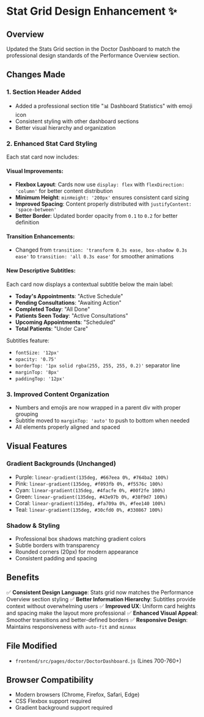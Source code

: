# Stat Grid Design Enhancement ✨

## Overview
Updated the Stats Grid section in the Doctor Dashboard to match the professional design standards of the Performance Overview section.

## Changes Made

### 1. **Section Header Added**
- Added a professional section title "📊 Dashboard Statistics" with emoji icon
- Consistent styling with other dashboard sections
- Better visual hierarchy and organization

### 2. **Enhanced Stat Card Styling**
Each stat card now includes:

#### Visual Improvements:
- **Flexbox Layout**: Cards now use `display: flex` with `flexDirection: 'column'` for better content distribution
- **Minimum Height**: `minHeight: '200px'` ensures consistent card sizing
- **Improved Spacing**: Content properly distributed with `justifyContent: 'space-between'`
- **Better Border**: Updated border opacity from `0.1` to `0.2` for better definition

#### Transition Enhancements:
- Changed from `transition: 'transform 0.3s ease, box-shadow 0.3s ease'` to `transition: 'all 0.3s ease'` for smoother animations

#### New Descriptive Subtitles:
Each card now displays a contextual subtitle below the main label:
- **Today's Appointments**: "Active Schedule"
- **Pending Consultations**: "Awaiting Action"
- **Completed Today**: "All Done"
- **Patients Seen Today**: "Active Consultations"
- **Upcoming Appointments**: "Scheduled"
- **Total Patients**: "Under Care"

Subtitles feature:
- `fontSize: '12px'`
- `opacity: '0.75'`
- `borderTop: '1px solid rgba(255, 255, 255, 0.2)'` separator line
- `marginTop: '8px'`
- `paddingTop: '12px'`

### 3. **Improved Content Organization**
- Numbers and emojis are now wrapped in a parent div with proper grouping
- Subtitle moved to `marginTop: 'auto'` to push to bottom when needed
- All elements properly aligned and spaced

## Visual Features

### Gradient Backgrounds (Unchanged)
- Purple: `linear-gradient(135deg, #667eea 0%, #764ba2 100%)`
- Pink: `linear-gradient(135deg, #f093fb 0%, #f5576c 100%)`
- Cyan: `linear-gradient(135deg, #4facfe 0%, #00f2fe 100%)`
- Green: `linear-gradient(135deg, #43e97b 0%, #38f9d7 100%)`
- Coral: `linear-gradient(135deg, #fa709a 0%, #fee140 100%)`
- Teal: `linear-gradient(135deg, #30cfd0 0%, #330867 100%)`

### Shadow & Styling
- Professional box shadows matching gradient colors
- Subtle borders with transparency
- Rounded corners (20px) for modern appearance
- Consistent padding and spacing

## Benefits

✅ **Consistent Design Language**: Stats grid now matches the Performance Overview section styling
✅ **Better Information Hierarchy**: Subtitles provide context without overwhelming users
✅ **Improved UX**: Uniform card heights and spacing make the layout more professional
✅ **Enhanced Visual Appeal**: Smoother transitions and better-defined borders
✅ **Responsive Design**: Maintains responsiveness with `auto-fit` and `minmax`

## File Modified
- `frontend/src/pages/doctor/DoctorDashboard.js` (Lines 700-760+)

## Browser Compatibility
- Modern browsers (Chrome, Firefox, Safari, Edge)
- CSS Flexbox support required
- Gradient background support required
